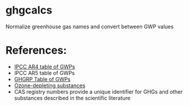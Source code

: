 # ghgcalcs

Normalize greenhouse gas names and convert between GWP values





# References:

- [IPCC AR4 table of GWPs](https://www.ipcc.ch/site/assets/uploads/2018/02/ar4-wg1-chapter2-1.pdf)
- IPCC AR5 table of GWPs
- [GHGRP Table of GWPs](https://www.ecfr.gov/cgi-bin/text-idx?SID=364a5fce8172ea4a303e405e64dfbce4&mc=true&node=ap40.21.98_19.1&rgn=div9)
- [Ozone-depleting substances](https://catalog.data.gov/dataset/ozone-depleting-substances-ods)
- CAS registry numbers provide a unique identifier for GHGs and other substances described in the scientific literature
